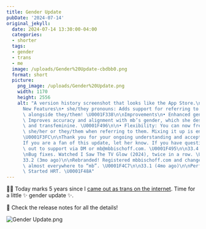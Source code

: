 ```yaml
---
title: Gender Update
pubDate: '2024-07-14'
original_jekyll:
  date: 2024-07-14 13:30:00-04:00
  categories:
  - shorter
  tags:
  - gender
  - trans
  - me
  image: /uploads/Gender%20Update-cbdbb0.png
  format: short
  picture:
    png_image: /uploads/Gender%20Update.png
    width: 1170
    height: 2556
    alt: "A version history screenshot that looks like the App Store.\n\n33.5 (now)\n\
      New Features\n• she/they pronouns: Adds support for referring to mb using she/her\
      \ alongside they/them! \U0001F338\n\nImprovements\n• Enhanced gender euphoria:\
      \ Improves accuracy and alignment with mb’s gender, which she describes as nonbinary\
      \ and transfeminine. \U0001F496\n\n• Flexibility: You can now freely use either\
      \ she/her or they/them when referring to them. Mixing it up is encouraged. \U0001F938\
      \U0001F3FC\n\nThank you for your ongoing understanding and acceptance! \n\n\
      If you are a fan of this update, let her know. If you have questions, reach\
      \ out to support via DM or mb@mbbischoff.com. \U0001F495\n\n33.4 (1mo ago)\n\
      \nBug fixes. Watched I Saw The TV Glow (2024), twice in a row. \U0001F47B\n\n\
      33.2 (3mo ago)\n\nRebranded! Registered mbbischoff.com and changed their name\
      \ almost everywhere to “mb”. \U0001F4C7\n\n33.1 (4mo ago)\n\nPerformance enhancements.\
      \ Started HRT. \U0001F48A"
---
```


🏳️‍⚧️ Today marks 5 years since I [came out as trans on the internet](https://x.com/mb/status/1150437952155242496). Time for a little ✨ gender update ✨.

💖 Check the release notes for all the details!

![Gender Update.png](/uploads/Gender%20Update.png)